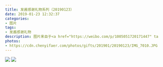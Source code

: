 ```yaml
---
title: 发酱感谢礼物系列（20190123）
date: 2019-01-23 12:32:37
categories:
- 图片
tags:
- 发酱感谢礼物
description: 图片来自于<a href="https://weibo.com/p/1005051720171447" target="_blank">quanmmmmm</a><br/> ​  ​​​ ​​​ ​​​ ​​​
photos: 
- https://cdn.chenyifaer.com/photos/gifts/201901/20190123/IMG_7010.JPG
---
```


![](https://cdn.chenyifaer.com/photos/gifts/201901/20190123/IMG_7011.JPG)
![](https://cdn.chenyifaer.com/photos/gifts/201901/20190123/IMG_7012.GIF)
